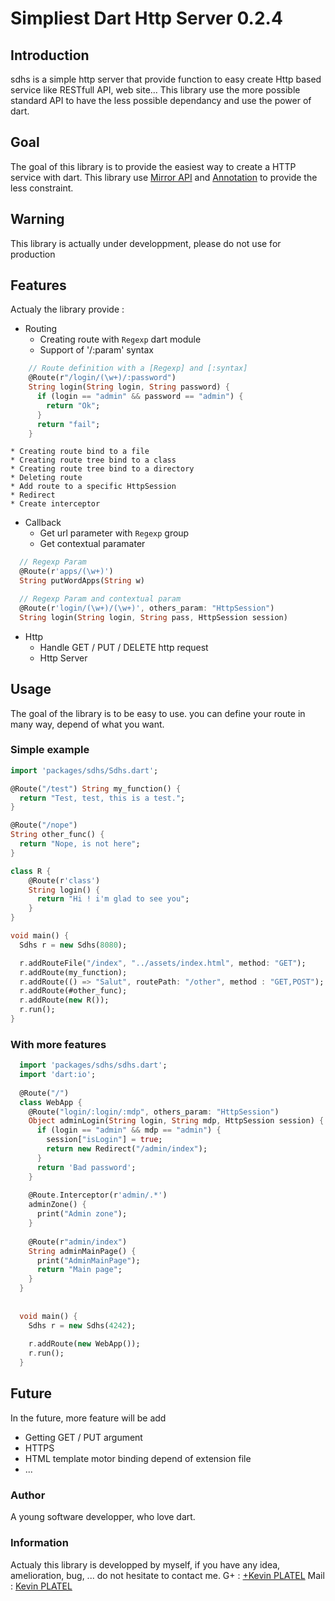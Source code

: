 # Simpliest Dart Http Server 0.2.4
## Introduction
sdhs is a simple http server that provide function to easy create Http based service like RESTfull API, web site...
This library use the more possible standard API to have the less possible dependancy and use the power of dart.

## Goal
The goal of this library is to provide the easiest way to create a HTTP service with dart.
This library use [Mirror API](https://api.dartlang.org/apidocs/channels/stable/#dart-mirrors.Mirror) and [Annotation](https://api.dartlang.org/apidocs/channels/stable/#analyzer/analyzer.Annotation) to provide the less constraint.

## Warning
This library is actually under developpment, please do not use for production

## Features

Actualy the library provide :
  * Routing
    * Creating route with `Regexp` dart module
    * Support of '/:param' syntax
```dart
    // Route definition with a [Regexp] and [:syntax]
    @Route(r"/login/(\w+)/:password")
    String login(String login, String password) {
      if (login == "admin" && password == "admin") {
        return "Ok";
      }
      return "fail";
    }
```
    * Creating route bind to a file
    * Creating route tree bind to a class
    * Creating route tree bind to a directory
    * Deleting route
    * Add route to a specific HttpSession
    * Redirect
    * Create interceptor
  * Callback
    * Get url parameter with `Regexp` group
    * Get contextual paramater
```dart
  // Regexp Param
  @Route(r'apps/(\w+)')
  String putWordApps(String w)

  // Regexp Param and contextual param
  @Route(r'login/(\w+)/(\w+)', others_param: "HttpSession")
  String login(String login, String pass, HttpSession session) 
```
  * Http
    * Handle GET / PUT / DELETE http request
    * Http Server
    
## Usage
The goal of the library is to be easy to use. you can define your route in many way, depend of what you want.
### Simple example
```dart
import 'packages/sdhs/Sdhs.dart';

@Route("/test") String my_function() {
  return "Test, test, this is a test.";
}

@Route("/nope")
String other_func() {
  return "Nope, is not here";
}

class R {
    @Route(r'class')
    String login() {
      return "Hi ! i'm glad to see you";
    }
}

void main() {
  Sdhs r = new Sdhs(8080);

  r.addRouteFile("/index", "../assets/index.html", method: "GET");
  r.addRoute(my_function);
  r.addRoute(() => "Salut", routePath: "/other", method : "GET,POST");
  r.addRoute(#other_func);
  r.addRoute(new R());
  r.run();
}

```
### With more features
```dart
  import 'packages/sdhs/sdhs.dart';
  import 'dart:io';
  
  @Route("/")
  class WebApp {
    @Route("login/:login/:mdp", others_param: "HttpSession")
    Object adminLogin(String login, String mdp, HttpSession session) {
      if (login == "admin" && mdp == "admin") {
        session["isLogin"] = true;
        return new Redirect("/admin/index");
      }
      return 'Bad password';
    }
    
    @Route.Interceptor(r'admin/.*')
    adminZone() {
      print("Admin zone");
    }
    
    @Route(r"admin/index")
    String adminMainPage() {
      print("AdminMainPage");
      return "Main page";
    }
  }
  
  
  void main() {
    Sdhs r = new Sdhs(4242);
    
    r.addRoute(new WebApp());
    r.run();
  }
```
## Future
In the future, more feature will be add
  * Getting GET / PUT argument
  * HTTPS
  * HTML template motor binding depend of extension file
  * ...

### Author

A young software developper, who love dart.
  
### Information
Actualy this library is developped by myself, if you have any idea, amelioration, bug, ... do not hesitate to contact me.
G+ : [+Kevin PLATEL](https://plus.google.com/+KévinPlatel)
Mail : [Kevin PLATEL](platel.kevin@gmail.com)

